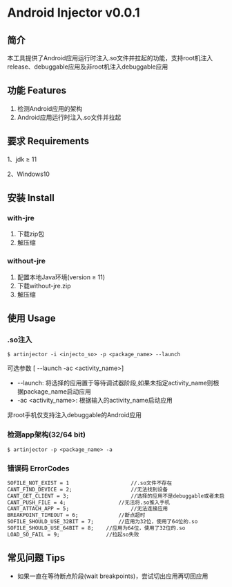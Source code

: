# Android Injector v0.0.1

## 简介

本工具提供了Android应用运行时注入.so文件并拉起的功能，支持root机注入release、debuggable应用及非root机注入debuggable应用

## 功能 Features

1. 检测Android应用的架构
2. Android应用运行时注入.so文件并拉起

## 要求 Requirements

1、jdk ≥ 11

2、Windows10

## 安装 Install

### with-jre

1. 下载zip包
2. 解压缩

### without-jre

1. 配置本地Java环境(version ≥ 11)
2. 下载without-jre.zip
3. 解压缩

## 使用 Usage

### .so注入 
```
$ artinjector -i <injecto_so> -p <package_name> --launch 
```
可选参数 [ --launch -ac <activity_name>]
* --launch: 将选择的应用置于等待调试器阶段,如果未指定activity_name则根据package_name启动应用
* -ac <activity_name>: 根据输入的activity_name启动应用

非root手机仅支持注入debuggable的Android应用

### 检测app架构(32/64 bit)
```
$ artinjector -p <package_name> -a
```

### 错误码 ErrorCodes

```markdown
SOFILE_NOT_EXIST = 1 		    		//.so文件不存在
CANT_FIND_DEVICE = 2;		    		//无法找到设备
CANT_GET_CLIENT = 3;		    		//选择的应用不是debuggable或者未启动
CANT_PUSH_FILE = 4;	        		//无法将.so推入手机
CANT_ATTACH_APP = 5;		    		//无法连接应用
BREAKPOINT_TIMEOUT = 6; 	  		//断点超时
SOFILE_SHOULD_USE_32BIT = 7; 		//应用为32位，使用了64位的.so
SOFILE_SHOULD_USE_64BIT = 8;    //应用为64位，使用了32位的.so
LOAD_SO_FAIL = 9;               //拉起so失败
```

## 常见问题 Tips
* 如果一直在等待断点阶段(wait breakpoints)，尝试切出应用再切回应用